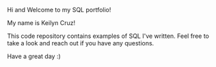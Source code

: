Hi and Welcome to my SQL portfolio! 

My name is Keilyn Cruz!

This code repository contains examples of SQL I've written. 
Feel free to take a look and reach out if you have any questions.

Have a great day :)


